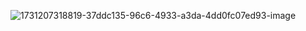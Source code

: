 ![1731207318819-37ddc135-96c6-4933-a3da-4dd0fc07ed93-image](https://github.com/user-attachments/assets/b670c0cb-28ee-4a13-a1e8-ca4f8e0ea82a)
